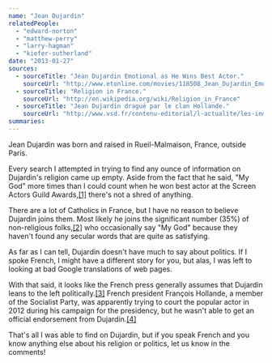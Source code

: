```yaml
---
name: "Jean Dujardin"
relatedPeople:
  - "edward-norton"
  - "matthew-perry"
  - "larry-hagman"
  - "kiefer-sutherland"
date: "2013-01-27"
sources:
  - sourceTitle: "Jean Dujardin Emotional as He Wins Best Actor."
    sourceUrl: "http://www.etonline.com/movies/118508_Jean_Dujardin_Emotional_as_He_Wins_Best_Actor/index.html"
  - sourceTitle: "Religion in France."
    sourceUrl: "http://en.wikipedia.org/wiki/Religion_in_France"
  - sourceTitle: "Jean Dujardin dragué par le clan Hollande."
    sourceUrl: "http://www.vsd.fr/contenu-editorial/l-actualite/les-indiscrets/2016-jean-dujardin-drague-par-le-clan-hollande"
summaries:
---
```


Jean Dujardin was born and raised in Rueil-Malmaison, France, outside Paris.

Every search I attempted in trying to find any ounce of information on Dujardin's religion came up empty. Aside from the fact that he said, "My God" more times than I could count when he won best actor at the Screen Actors Guild Awards,<a class="source-citation" href="#http%3A%2F%2Fwww.etonline.com%2Fmovies%2F118508_Jean_Dujardin_Emotional_as_He_Wins_Best_Actor%2Findex.html" title="Jean Dujardin Emotional as He Wins Best Actor.">[1]</a> there's not a shred of anything.

There are a lot of Catholics in France, but I have no reason to believe Dujardin joins them. Most likely he joins the significant number (35%) of non-religious folks,<a class="source-citation" href="#http%3A%2F%2Fen.wikipedia.org%2Fwiki%2FReligion_in_France" title="Religion in France.">[2]</a> who occasionally say "My God" because they haven't found any secular words that are quite as satisfying.

As far as I can tell, Dujardin doesn't have much to say about politics. If I spoke French, I might have a different story for you, but alas, I was left to looking at bad Google translations of web pages.

With that said, it looks like the French press generally assumes that Dujardin leans to the left politically.<a class="source-citation" href="#http%3A%2F%2Fwww.vsd.fr%2Fcontenu-editorial%2Fl-actualite%2Fles-indiscrets%2F2016-jean-dujardin-drague-par-le-clan-hollande" title="Jean Dujardin dragué par le clan Hollande.">[3]</a> French president François Hollande, a member of the Socialist Party, was apparently trying to court the popular actor in 2012 during his campaign for the presidency, but he wasn't able to get an official endorsement from Dujardin.<a class="source-citation" href="#http%3A%2F%2Fwww.vsd.fr%2Fcontenu-editorial%2Fl-actualite%2Fles-indiscrets%2F2016-jean-dujardin-drague-par-le-clan-hollande" title="Jean Dujardin dragué par le clan Hollande.">[4]</a>

That's all I was able to find on Dujardin, but if you speak French and you know anything else about his religion or politics, let us know in the comments!